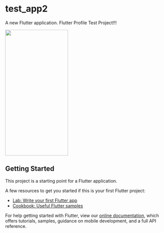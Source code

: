 # test_app2

A new Flutter application. Flutter Profile Test Project!!!

<img src="https://user-images.githubusercontent.com/26935210/113253415-cb47f480-92f7-11eb-861d-aedcc68595fd.jpg" width="200" height="400" />








## Getting Started

This project is a starting point for a Flutter application.

A few resources to get you started if this is your first Flutter project:

- [Lab: Write your first Flutter app](https://flutter.dev/docs/get-started/codelab)
- [Cookbook: Useful Flutter samples](https://flutter.dev/docs/cookbook)

For help getting started with Flutter, view our
[online documentation](https://flutter.dev/docs), which offers tutorials,
samples, guidance on mobile development, and a full API reference.
